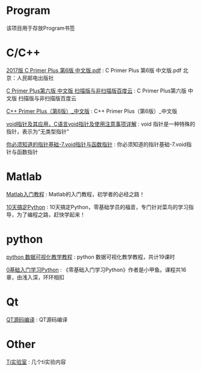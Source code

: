 # Program
该项目用于存放Program书签


C/C++
==
[2017版 C Primer Plus 第6版 中文版.pdf](https://www.douban.com/note/630704598/) :  C Primer Plus 第6版 中文版.pdf 北京：人民邮电出版社 

[C Primer Plus第六版 中文版 扫描版与非扫描版百度云](https://blog.csdn.net/u010658816/article/details/82619827) : C Primer Plus第六版 中文版 扫描版与非扫描版百度云

[C++ Primer Plus（第6版）_中文版](https://pan.baidu.com/s/17YKyScfBB9ZUCj0XKNKa7A#list/path=%2F) : C++ Primer Plus（第6版）_中文版

[void指针及其应用，C语言void指针及使用注意事项详解](http://c.biancheng.net/view/365.html) : void 指针是一种特殊的指针，表示为“无类型指针”

[你必须知道的指针基础-7.void指针与函数指针](https://www.cnblogs.com/edisonchou/p/4666097.html) : 你必须知道的指针基础-7.void指针与函数指针


Matlab
==
[Matlab入门教程](http://www.dianyuan.com/class/album_142.html) : Matlab的入门教程，初学者的必经之路！

[10天搞定Python](http://www.dianyuan.com/class/album_130.html) : 10天搞定Python，零基础学员的福音，专门针对菜鸟的学习指导，为了编程之路，赶快学起来！


python 
==
[python 数据可视化教学教程](http://www.dianyuan.com/class/album_338.html) : python 数据可视化教学教程，共计19课时

[0基础入门学习Python](http://www.dianyuan.com/class/album_169.html) : 《零基础入门学习Python》作者是小甲鱼。课程共16章，由浅入深，环环相扣

Qt
==
[QT源码编译](https://blog.csdn.net/xiaoxiaoyusheng2012/article/details/45196879) : QT源码编译 

Other
==
[Ti实验室](http://www.dianyuan.com/class/album_209.html) : 几个ti实验内容

